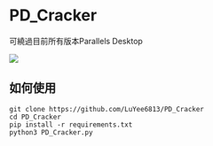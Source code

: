 # PD_Cracker

可繞過目前所有版本Parallels Desktop

![](https://i.imgur.com/JJCKraK.png)

## 如何使用
```
git clone https://github.com/LuYee6813/PD_Cracker
cd PD_Cracker
pip install -r requirements.txt
python3 PD_Cracker.py
```

